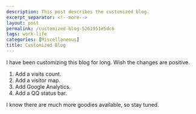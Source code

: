 ```yaml
---
description: This post describes the customized blog.
excerpt_separator: <!--more-->
layout: post
permalink: /customized-blog-5261951e5dc6
tags: work-life
categories: [Miscellaneous]
title: Customized Blog
---
```

I have been customizing this blog for long. Wish the changes are positive.

1. Add a visits count.
1. Add a visitor map.
1. Add Google Analytics.
1. Add a QQ status bar.

I know there are much more goodies available, so stay tuned.
<!--more-->
